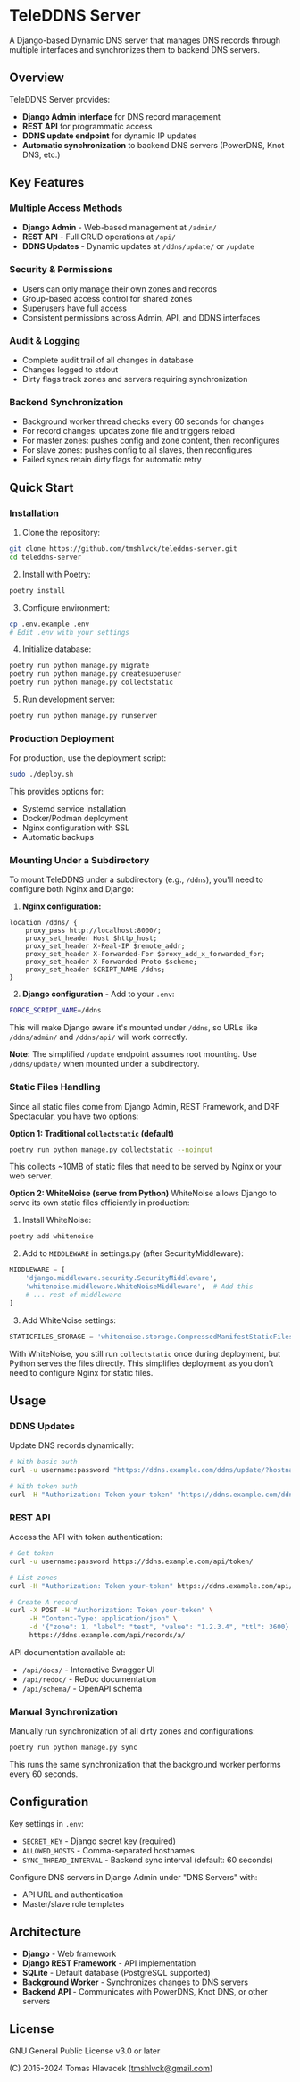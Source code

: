 # TeleDDNS Server

A Django-based Dynamic DNS server that manages DNS records through multiple interfaces and synchronizes them to backend DNS servers.

## Overview

TeleDDNS Server provides:
- **Django Admin interface** for DNS record management
- **REST API** for programmatic access
- **DDNS update endpoint** for dynamic IP updates
- **Automatic synchronization** to backend DNS servers (PowerDNS, Knot DNS, etc.)

## Key Features

### Multiple Access Methods
- **Django Admin** - Web-based management at `/admin/`
- **REST API** - Full CRUD operations at `/api/`
- **DDNS Updates** - Dynamic updates at `/ddns/update/` or `/update`

### Security & Permissions
- Users can only manage their own zones and records
- Group-based access control for shared zones
- Superusers have full access
- Consistent permissions across Admin, API, and DDNS interfaces

### Audit & Logging
- Complete audit trail of all changes in database
- Changes logged to stdout
- Dirty flags track zones and servers requiring synchronization

### Backend Synchronization
- Background worker thread checks every 60 seconds for changes
- For record changes: updates zone file and triggers reload
- For master zones: pushes config and zone content, then reconfigures
- For slave zones: pushes config to all slaves, then reconfigures
- Failed syncs retain dirty flags for automatic retry

## Quick Start

### Installation

1. Clone the repository:
```bash
git clone https://github.com/tmshlvck/teleddns-server.git
cd teleddns-server
```

2. Install with Poetry:
```bash
poetry install
```

3. Configure environment:
```bash
cp .env.example .env
# Edit .env with your settings
```

4. Initialize database:
```bash
poetry run python manage.py migrate
poetry run python manage.py createsuperuser
poetry run python manage.py collectstatic
```

5. Run development server:
```bash
poetry run python manage.py runserver
```

### Production Deployment

For production, use the deployment script:
```bash
sudo ./deploy.sh
```

This provides options for:
- Systemd service installation
- Docker/Podman deployment  
- Nginx configuration with SSL
- Automatic backups

### Mounting Under a Subdirectory

To mount TeleDDNS under a subdirectory (e.g., `/ddns`), you'll need to configure both Nginx and Django:

1. **Nginx configuration:**
```nginx
location /ddns/ {
    proxy_pass http://localhost:8000/;
    proxy_set_header Host $http_host;
    proxy_set_header X-Real-IP $remote_addr;
    proxy_set_header X-Forwarded-For $proxy_add_x_forwarded_for;
    proxy_set_header X-Forwarded-Proto $scheme;
    proxy_set_header SCRIPT_NAME /ddns;
}
```

2. **Django configuration** - Add to your `.env`:
```bash
FORCE_SCRIPT_NAME=/ddns
```

This will make Django aware it's mounted under `/ddns`, so URLs like `/ddns/admin/` and `/ddns/api/` will work correctly.

**Note:** The simplified `/update` endpoint assumes root mounting. Use `/ddns/update/` when mounted under a subdirectory.

### Static Files Handling

Since all static files come from Django Admin, REST Framework, and DRF Spectacular, you have two options:

**Option 1: Traditional `collectstatic` (default)**
```bash
poetry run python manage.py collectstatic --noinput
```
This collects ~10MB of static files that need to be served by Nginx or your web server.

**Option 2: WhiteNoise (serve from Python)**
WhiteNoise allows Django to serve its own static files efficiently in production:

1. Install WhiteNoise:
```bash
poetry add whitenoise
```

2. Add to `MIDDLEWARE` in settings.py (after SecurityMiddleware):
```python
MIDDLEWARE = [
    'django.middleware.security.SecurityMiddleware',
    'whitenoise.middleware.WhiteNoiseMiddleware',  # Add this
    # ... rest of middleware
]
```

3. Add WhiteNoise settings:
```python
STATICFILES_STORAGE = 'whitenoise.storage.CompressedManifestStaticFilesStorage'
```

With WhiteNoise, you still run `collectstatic` once during deployment, but Python serves the files directly. This simplifies deployment as you don't need to configure Nginx for static files.

## Usage

### DDNS Updates

Update DNS records dynamically:
```bash
# With basic auth
curl -u username:password "https://ddns.example.com/ddns/update/?hostname=home.example.com&myip=1.2.3.4"

# With token auth
curl -H "Authorization: Token your-token" "https://ddns.example.com/ddns/update/?hostname=home.example.com"
```

### REST API

Access the API with token authentication:
```bash
# Get token
curl -u username:password https://ddns.example.com/api/token/

# List zones
curl -H "Authorization: Token your-token" https://ddns.example.com/api/zones/

# Create A record
curl -X POST -H "Authorization: Token your-token" \
     -H "Content-Type: application/json" \
     -d '{"zone": 1, "label": "test", "value": "1.2.3.4", "ttl": 3600}' \
     https://ddns.example.com/api/records/a/
```

API documentation available at:
- `/api/docs/` - Interactive Swagger UI
- `/api/redoc/` - ReDoc documentation
- `/api/schema/` - OpenAPI schema

### Manual Synchronization

Manually run synchronization of all dirty zones and configurations:
```bash
poetry run python manage.py sync
```

This runs the same synchronization that the background worker performs every 60 seconds.

## Configuration

Key settings in `.env`:
- `SECRET_KEY` - Django secret key (required)
- `ALLOWED_HOSTS` - Comma-separated hostnames
- `SYNC_THREAD_INTERVAL` - Backend sync interval (default: 60 seconds)

Configure DNS servers in Django Admin under "DNS Servers" with:
- API URL and authentication
- Master/slave role templates

## Architecture

- **Django** - Web framework
- **Django REST Framework** - API implementation
- **SQLite** - Default database (PostgreSQL supported)
- **Background Worker** - Synchronizes changes to DNS servers
- **Backend API** - Communicates with PowerDNS, Knot DNS, or other servers

## License

GNU General Public License v3.0 or later

(C) 2015-2024 Tomas Hlavacek (tmshlvck@gmail.com)